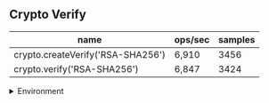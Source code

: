 ## Crypto Verify

|name|ops/sec|samples|
|-|-|-|
|crypto.createVerify('RSA-SHA256')|6,910|3456|
|crypto.verify('RSA-SHA256')|6,847|3424|


<details>
<summary>Environment</summary>

* __Machine:__ linux x64 | 4 vCPUs | 7.6GB Mem
* __Run:__ Tue Aug 05 2025 14:20:34 GMT+0000 (Coordinated Universal Time)
* __Node:__ `v24.4.0`
</details>

<!--
{"environment":{"platform":"linux","arch":"x64","cpus":4,"totalMemory":7.59783935546875},"benchmarks":[{"name":"crypto.createVerify('RSA-SHA256')","samples":3456,"opsSec":6910.440299803454},{"name":"crypto.verify('RSA-SHA256')","samples":3424,"opsSec":6847.27403831191}]}-->
